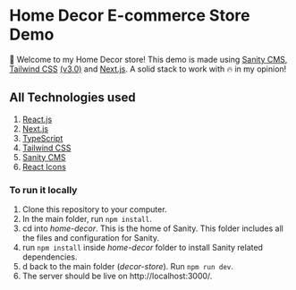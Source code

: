 # Home Decor E-commerce Store Demo

👋 Welcome to my Home Decor store! This demo is made using [Sanity CMS](https://www.sanity.io/), [Tailwind CSS](https://tailwindcss.com/) [(v3.0)](https://tailwindcss.com/blog/tailwindcss-v3) and [Next.js](https://nextjs.org/). A solid stack to work with 🔥 in my opinion!

## All Technologies used

1. [React.js](https://reactjs.org/)
2. [Next.js](https://nextjs.org/)
3. [TypeScript](https://www.typescriptlang.org/)
4. [Tailwind CSS](https://tailwindcss.com/)
5. [Sanity CMS](https://www.sanity.io/)
6. [React Icons](https://react-icons.github.io/react-icons)

### To run it locally

1. Clone this repository to your computer.
2. In the main folder, run `npm install`.
3. cd into _home-decor_. This is the home of Sanity. This folder includes all the files and configuration for Sanity.
4. run `npm install` inside _home-decor_ folder to install Sanity related dependencies.
5. d back to the main folder (_decor-store_). Run `npm run dev`.
6. The server should be live on http://localhost:3000/.
